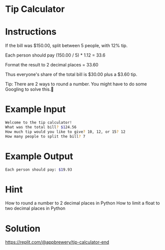 # Tip Calculator
# Instructions
If the bill was $150.00, split between 5 people, with 12% tip.

Each person should pay (150.00 / 5) * 1.12 = 33.6

Format the result to 2 decimal places = 33.60

Thus everyone's share of the total bill is $30.00 plus a $3.60 tip.

Tip: There are 2 ways to round a number. You might have to do some Googling to solve this.💪

# Example Input
```bash
Welcome to the tip calculator!
What was the total bill? $124.56
How much tip would you like to give? 10, 12, or 15? 12
How many people to split the bill? 7
```
# Example Output
```bash
Each person should pay: $19.93
```
# Hint
How to round a number to 2 decimal places in Python
How to limit a float to two decimal places in Python

# Solution
https://replit.com/@appbrewery/tip-calculator-end